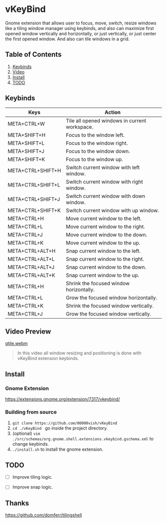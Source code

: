 # vKeyBind

Gnome extension that allows user to focus, move, switch, resize windows like a tiling window manager using keybinds, and also can maximize first opened window vertically and horizontally, or just vertically, or just center the first opened window. And also can tile windows in a grid.   

## Table of Contents
1. [Keybinds](#keybinds)
2. [Video](#video)
3. [Install](#install)
4. [TODO](#todo)


## Keybinds <a name="keybinds"></a>

| Keys    | Action |
| -------- | ------- |
| META+CTRL+W  | Tile all opened windows in current workspace. |
| META+SHIFT+H  | Focus to the window left. |
| META+SHIFT+L  | Focus to the window right. |
| META+SHIFT+J  | Focus to the window down. |
| META+SHIFT+K  | Focus to the window up. |
| META+CTRL+SHIFT+H  | Switch current window with left window. |
| META+CTRL+SHIFT+L  | Switch current window with right window. |
| META+CTRL+SHIFT+J  | Switch current window with down window. |
| META+CTRL+SHIFT+K  | Switch current window with up window. |
| META+CTRL+H  | Move current window to the left. |
| META+CTRL+L  | Move current window to the right. |
| META+CTRL+J  | Move current window to the down. |
| META+CTRL+K  | Move current window to the up. |
| META+CTRL+ALT+H  | Snap current window to the left. |
| META+CTRL+ALT+L  | Snap current window to the right. |
| META+CTRL+ALT+J  | Snap current window to the down. |
| META+CTRL+ALT+K  | Snap current window to the up. |
| META+CTRL+H  | Shrink the focused window horizontally. |
| META+CTRL+L  | Grow the focused window horizontally. |
| META+CTRL+K  | Shrink the focused window vertically. |
| META+CTRL+J  | Grow the focused window vertically. |

## Video Preview <a name="video"></a>

[gtile.webm](https://github.com/user-attachments/assets/f9d38dc8-0a7d-4abb-b817-d11d9ea96064)

> In this video all window resizing and positioning is done with vKeyBind extension keybinds.

## Install <a name="install"></a>

### Gnome Extension
https://extensions.gnome.org/extension/7317/vkeybind/

### Building from source

1. ```git clone https://github.com/00000vish/vKeyBind```
2. ```cd ./vKeyBind ``` go inside the project directory.
3. (optional) ```vim ./src/schemas/org.gnome.shell.extensions.vkeybind.gschema.xml``` to change keybinds.
4. ```./install.sh``` to install the gnome extension. 



## TODO <a name="todo"></a>

- [ ] Improve tiling logic.
- [ ] Improve snap logic.


## Thanks 
https://github.com/domferr/tilingshell
